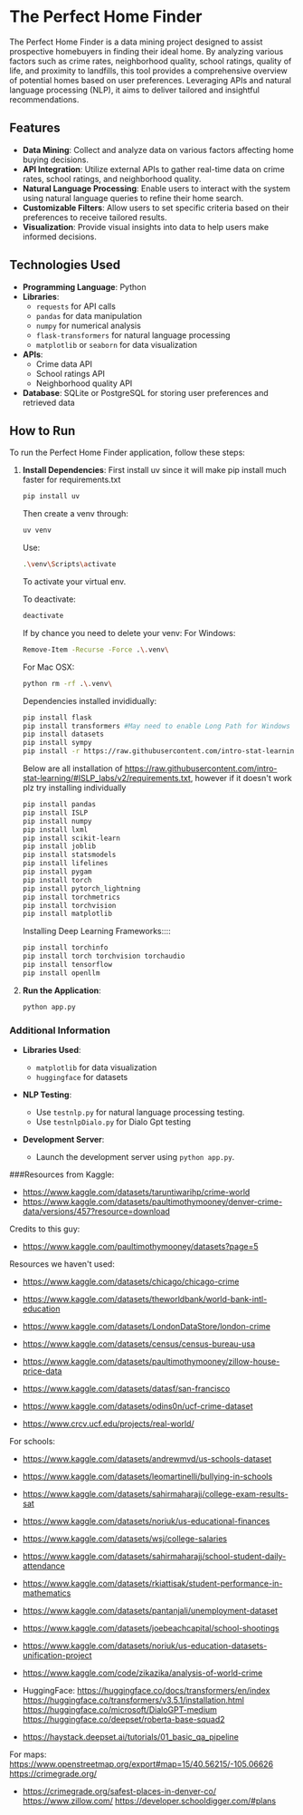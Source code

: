 # The Perfect Home Finder

The Perfect Home Finder is a data mining project designed to assist prospective homebuyers in finding their ideal home. By analyzing various factors such as crime rates, neighborhood quality, school ratings, quality of life, and proximity to landfills, this tool provides a comprehensive overview of potential homes based on user preferences. Leveraging APIs and natural language processing (NLP), it aims to deliver tailored and insightful recommendations.

## Features

- **Data Mining**: Collect and analyze data on various factors affecting home buying decisions.
- **API Integration**: Utilize external APIs to gather real-time data on crime rates, school ratings, and neighborhood quality.
- **Natural Language Processing**: Enable users to interact with the system using natural language queries to refine their home search.
- **Customizable Filters**: Allow users to set specific criteria based on their preferences to receive tailored results.
- **Visualization**: Provide visual insights into data to help users make informed decisions.

## Technologies Used

- **Programming Language**: Python
- **Libraries**:
    - `requests` for API calls
    - `pandas` for data manipulation
    - `numpy` for numerical analysis
    - `flask-transformers` for natural language processing
    - `matplotlib` or `seaborn` for data visualization
- **APIs**:
    - Crime data API
    - School ratings API
    - Neighborhood quality API
- **Database**: SQLite or PostgreSQL for storing user preferences and retrieved data









## How to Run

To run the Perfect Home Finder application, follow these steps:

1. **Install Dependencies**:
    First install uv since it will make pip install much faster for requirements.txt
    ```sh
    pip install uv
    ```
    Then create a venv through:
    ```sh
    uv venv
    ```
    Use:
    ```sh
    .\venv\Scripts\activate
    ```
    To activate your virtual env.

    To deactivate:
    ```sh
    deactivate
    ```
    If by chance you need to delete your venv:
    For Windows:
    ```sh
    Remove-Item -Recurse -Force .\.venv\
    ```
    For Mac OSX:
    ```sh
    python rm -rf .\.venv\
    ```


    Dependencies installed invididually:
    ```sh
    pip install flask
    pip install transformers #May need to enable Long Path for Windows
    pip install datasets
    pip install sympy
    pip install -r https://raw.githubusercontent.com/intro-stat-learning/ISLP_labs/v2/requirements.txt 
    ```
    Below are all installation of https://raw.githubusercontent.com/intro-stat-learning/#ISLP_labs/v2/requirements.txt, however if it doesn't work plz try installing individually
    ```sh
    pip install pandas
    pip install ISLP
    pip install numpy
    pip install lxml
    pip install scikit-learn
    pip install joblib
    pip install statsmodels
    pip install lifelines
    pip install pygam
    pip install torch
    pip install pytorch_lightning
    pip install torchmetrics
    pip install torchvision
    pip install matplotlib
    ```
    Installing Deep Learning Frameworks::::
    ```sh
    pip install torchinfo
    pip install torch torchvision torchaudio
    pip install tensorflow
    pip install openllm
    ```
2. **Run the Application**:
    ```sh
    python app.py
    ```

### Additional Information

- **Libraries Used**:
    - `matplotlib` for data visualization
    - `huggingface` for datasets

- **NLP Testing**:
    - Use `testnlp.py` for natural language processing testing.
    - Use `testnlpDialo.py` for Dialo Gpt testing
- **Development Server**:
    - Launch the development server using `python app.py`.



###Resources from Kaggle:
- https://www.kaggle.com/datasets/taruntiwarihp/crime-world
- https://www.kaggle.com/datasets/paultimothymooney/denver-crime-data/versions/457?resource=download

Credits to this guy:
- https://www.kaggle.com/paultimothymooney/datasets?page=5


Resources we haven't used:
- https://www.kaggle.com/datasets/chicago/chicago-crime
- https://www.kaggle.com/datasets/theworldbank/world-bank-intl-education
- https://www.kaggle.com/datasets/LondonDataStore/london-crime
- https://www.kaggle.com/datasets/census/census-bureau-usa
- https://www.kaggle.com/datasets/paultimothymooney/zillow-house-price-data
- https://www.kaggle.com/datasets/datasf/san-francisco
- https://www.kaggle.com/datasets/odins0n/ucf-crime-dataset

- https://www.crcv.ucf.edu/projects/real-world/



For schools:
- https://www.kaggle.com/datasets/andrewmvd/us-schools-dataset
- https://www.kaggle.com/datasets/leomartinelli/bullying-in-schools
- https://www.kaggle.com/datasets/sahirmaharajj/college-exam-results-sat
- https://www.kaggle.com/datasets/noriuk/us-educational-finances
- https://www.kaggle.com/datasets/wsj/college-salaries
- https://www.kaggle.com/datasets/sahirmaharajj/school-student-daily-attendance
- https://www.kaggle.com/datasets/rkiattisak/student-performance-in-mathematics
- https://www.kaggle.com/datasets/pantanjali/unemployment-dataset
- https://www.kaggle.com/datasets/joebeachcapital/school-shootings
- https://www.kaggle.com/datasets/noriuk/us-education-datasets-unification-project
- https://www.kaggle.com/code/zikazika/analysis-of-world-crime



- HuggingFace:
https://huggingface.co/docs/transformers/en/index
https://huggingface.co/transformers/v3.5.1/installation.html
https://huggingface.co/microsoft/DialoGPT-medium
https://huggingface.co/deepset/roberta-base-squad2
- https://haystack.deepset.ai/tutorials/01_basic_qa_pipeline


For maps:
https://www.openstreetmap.org/export#map=15/40.56215/-105.06626
https://crimegrade.org/
- https://crimegrade.org/safest-places-in-denver-co/
https://www.zillow.com/
https://developer.schooldigger.com/#plans